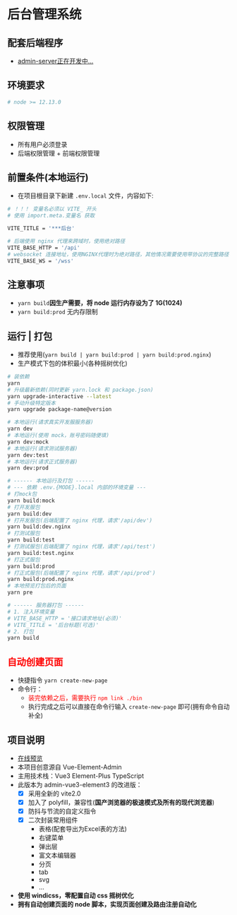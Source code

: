 <!--
 * @Author: zhangyang
 * @Date: 2021-02-24 11:28:17
 * @LastEditTime: 2021-08-23 09:43:21
 * @Description: 项目说明
-->
# 后台管理系统

## 配套后端程序

- [admin-server正在开发中...](https://gitee.com/BluseYoung-web/admin-server.git)

## 环境要求

```bash
# node >= 12.13.0
```

## 权限管理

- 所有用户必须登录
- 后端权限管理 + 前端权限管理

## 前置条件(本地运行)

- 在项目根目录下新建 `.env.local` 文件，内容如下:

```bash
# ！！！ 变量名必须以 VITE_ 开头
# 使用 import.meta.变量名 获取

VITE_TITLE = '***后台'

# 后端使用 nginx 代理来跨域时，使用绝对路径
VITE_BASE_HTTP = '/api'
# websocket 连接地址，使用NGINX代理时为绝对路径，其他情况需要使用带协议的完整路径
VITE_BASE_WS = '/wss'
```

## 注意事项

- `yarn build`**因生产需要，将 node 运行内存设为了 1G(1024)**
- `yarn build:prod` 无内存限制

## 运行 | 打包

- 推荐使用(`yarn build | yarn build:prod | yarn build:prod.nginx`)
- 生产模式下包的体积最小(各种摇树优化)

```bash
# 装依赖
yarn
# 升级最新依赖(同时更新 yarn.lock 和 package.json)
yarn upgrade-interactive --latest
# 手动升级特定版本
yarn upgrade package-name@version

# 本地运行(请求真实开发服服务器)
yarn dev
# 本地运行(使用 mock，账号密码随便填)
yarn dev:mock
# 本地运行(请求测试服务器)
yarn dev:test
# 本地运行(请求正式服务器)
yarn dev:prod

# ------ 本地运行及打包 ------
# --- 依赖 .env.{MODE}.local 内部的环境变量 ---
# 打mock包
yarn build:mock
# 打开发服包
yarn build:dev
# 打开发服包(后端配置了 nginx 代理，请求'/api/dev')
yarn build:dev.nginx
# 打测试服包
yarn build:test
# 打测试服包(后端配置了 nginx 代理，请求'/api/test')
yarn build:test.nginx
# 打正式服包
yarn build:prod
# 打正式服包(后端配置了 nginx 代理，请求'/api/prod')
yarn build:prod.nginx
# 本地预览打包后的页面
yarn pre

# ------ 服务器打包 ------
# 1. 注入环境变量
# VITE_BASE_HTTP = '接口请求地址(必须)'
# VITE_TITLE = '后台标题(可选)'
# 2. 打包
yarn build
```

## <span style="color: red">自动创建页面</span>

- 快捷指令 `yarn create-new-page`
- 命令行：
  - <span style="color: red">装完依赖之后，需要执行 `npm link ./bin`</span>
  - 执行完成之后可以直接在命令行输入 `create-new-page` 即可(拥有命令自动补全)

## 项目说明

- [在线预览](https://bluseyoung-web.gitee.io/admin-vue3-element3-vite2)
- 本项目创意源自 Vue-Element-Admin
- 主用技术栈：Vue3 Element-Plus TypeScript
- 此版本为 admin-vue3-element3 的改进版：
  - [x] 采用全新的 vite2.0
  - [x] 加入了 polyfill，兼容性(**国产浏览器的极速模式及所有的现代浏览器**)
  - [x] 防抖与节流的自定义指令
  - [x] 二次封装常用组件
    - 表格(配套导出为Excel表的方法)
    - 右键菜单
    - 弹出层
    - 富文本编辑器
    - 分页
    - tab
    - svg
    - ...
- **使用 windicss，零配置自动 css 摇树优化**
- **拥有自动创建页面的 node 脚本，实现页面创建及路由注册自动化**